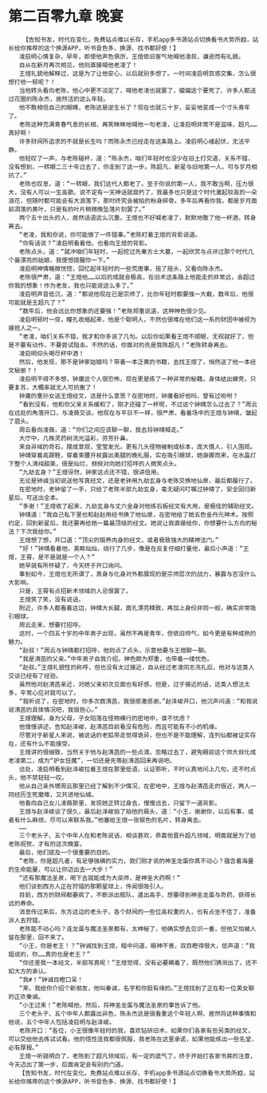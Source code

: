 # 第二百零九章 晚宴
        【告知书友，时代在变化，免费站点难以长存，手机app多书源站点切换看书大势所趋，站长给你推荐的这个换源APP，听书音色多、换源、找书都好使！】
       凌启明心情复杂，早年，即使他声色俱厉，王煊依旧客气地喊他凌叔，谦逊而有礼貌。
       自从在新月再次相见，他则直接喊他老凌了！
       王煊礼貌地解释过，这是为了让他安心，以后就别多想了。一时间凌启明百感交集，怎么很想打他一顿呢？！
       当他转头看向老陈，他心中更不淡定了，喊他老凌也就罢了，偏偏这个要死了、许多人都送过花圈的陈永杰，居然活的这么年轻。
       他不敢相信自己的眼睛，老陈这是逆生长了？现在也就三十岁，妥妥地变成一个寸头青年了。
       老陈这种充满青春气息的长相，再笑眯眯地喊他一句老凌，让凌启明非常不是滋味，超凡……真好啊！
       许多财阀所追求的不就是长生吗？而陈永杰已经走在这条路上。凌启明心绪起伏，无法平静。
       他轻叹了一声，与老陈碰杯，道：“陈永杰，咱们年轻时也没少在旧土打交道，关系不错，没有想到，一转眼二三十年过去了，你走到了这一步。陈超凡，新星与旧地第一人，可与岁月相抗了。”
       老陈也叹息，道：“一转眼，我们这代人都老了。至于你说的第一人，我不敢当啊，压力很大，没有人可以一生高歌。说不定有一天神话就腐朽了，我最多也只是这个时代激起较高的一朵浪花，但随时都可能会有大浪落下，那时终究会被拍的粉身碎骨。多年后再看你我，都是岁月面前凋落的黄叶，只是有的叶片稍微晚坠落片刻罢了。”
       两个五十出头的人，居然话语这么沉重。王煊也不好喊老凌了，默默地敬了他一杯酒，转身离去。
       “老凌，我和你说，你可能做了一件错事。”老陈盯着王煊的背影说道。
       “你有话说？”凌启明看着他，也看向王煊的背影。
       老陈点头，道：“就冲咱们年轻时，一起挖过先秦方士大墓，一起欣赏与点评过那个时代几个最漂亮的姑娘，我便想提醒你一下。”
       凌启明神情略微恍惚，回忆起年轻时的一些荒唐事，摇了摇头，又看向陈永杰。
       老陈很严肃，道：“王煊他……以后的成就会极高，在旧术这条路上他能走的非常远，会超过你我的想象！作为老友，我也只能说这么多了。”
       凌启明声音低沉，道：“都说他现在已是宗师了，比你年轻时都要强一大截，数年后，他很可能就是王超凡了？”
       “数年后，他会远比你想象的还要强！”老陈郑重说道，这种神色很少见。
       凌启明顿时一惊，瞳孔收缩起来，他是个聪明人，不然也很难在他们这一系的财团中被视为接班人之一。
       “老凌，咱们关系不错，我才和你多说了几句。以后你如果看王煊不顺眼，无视就好了，但是不要有动作，不要尝试阻击。不然的话，你面对的先是我陈超凡！”老陈转身离去。
       凌启明仰头喝尽杯中酒！
       然后，他发现，那不是钟家姑娘吗？带着一本泛黄的书籍，去找王煊了，悄然送了他一本经文秘册？！
       凌启明不得不多想，钟庸这个人很恐怖，现在更是练了一种异常的秘籍，身体结出蝉壳，只要复苏，大概率就无人可抗衡了！
       钟庸的重孙女送王煊经文，这是什么意思？在密地时，钟庸看好他吗，曾有过吩咐？
       “看到没有，他和你父亲关系缓和了，刚才还碰了一杯呢，不过这个钟晴怎么过去了？”周云在远处的角落开口，与凌薇交谈。他现在与平日不一样，很严肃，看着场中的王煊与钟晴，皱起了眉头。
       周云看向凌薇，道：“你们之间应该聊一聊，我去将钟晴喊走。”
       大厅中，几株灵药树流光溢彩，芬芳扑鼻。
       来自异域的奇石，摆成景观，莹莹发光。更有几头怪物被制成标本，庞大慑人，引人围观。
       钟晴穿着高跟鞋，穿着束腰开衩露出美腿的晚礼服，实在吸引眼球，她袅娜而来，在水晶灯下整个人清纯甜美，很是灿烂，频频对向她打招呼的人微笑点头。
       “九劫玄身？”王煊讶然，钟家这点还不错，很讲信用。
       无论是钟诚当初说送他写真经文，还是老钟用九劫玄身与老陈交换地仙泉，最后都履行了。
       在密地时，老钟留了一手，只给了老陈半部九劫玄身，毫无疑问叮嘱过钟晴了，安全回归新星后，可送出全本。
       “多谢！”王煊收了起来，九劫玄身与丈六金身对他练石板经文有大用，是极佳的辅助经文。
       钟晴道：“我自己私下里也和赵赵用经书换了地仙泉，在密地给了她五色金丹元神术。按照约定，回到新星后，我还要再给她一篇最顶级的经文。她说让我直接给你，你想要什么方向的秘法？下次我给你。”
       王煊想了想，开口道：“顶尖的锻养肉身的经文，或者极致强大的精神法门。”
       “好！”钟晴看着他，美眸灿灿，绕行了几步，像是在反复仔细打量他，最后小声道：“王煊，王霄，是不是就是一个人？”
       她早就有所怀疑了，今天终于开口询问。
       事到如今，王煊也无所谓了，真身与化身对外都展现的是宗师层次的战力，暴露与否没什么大影响。
       只是，王霄有点招新术领域的人忌恨罢了。
       王煊笑了笑，没有说话。
       附近，许多人都看着这边，钟晴大长腿，面孔漂亮精致，再加上身份非同一般，确实非常吸引眼球。
       周云走来，想要打招呼。
       这时，一个四五十岁的中年男子出现，虽然不再是青年，但依旧帅气，如今更是有种成熟的魅力。
       “赵叔！”周云与钟晴都打招呼，他则点了点头，示意他要与王煊聊一聊。
       “我是清菡的父亲。”中年男子自我介绍，神色颇为郑重，也带着一缕忧色。
       “赵叔。”王煊礼貌性的称呼，但也没有太过接近，自从经过老凌同志洗礼后，他对与这类人交谈已经有了经验。
       虽然他对赵清菡亲近，对她父亲初次见面也有好感，但是，过于接近的话，这类人想法太多，平常心应对就可以了。
       “我听说了，在密地时，你多次救清菡，我很感激感谢。”赵泽峻开口，他沉声问道：“和我说说清菡的具体情况吧，我很担心。”
       王煊理解，身为父母，子女陷落在怪物横行的密地中，谁不忧虑？
       他慢慢讲述，告知赵泽峻，赵清菡目前看没有危险，而且可能有不小的机缘。
       尽管对于新星人来说，被说话的老狐带走觉得诡异，但也不是不能理解，连列仙都被证实存在，还有什么不能接受。
       王煊讲的很细致，当然关于他与赵清菡的一些点滴，忽略过去了，避免眼前这个帅大叔化成老凌第二，成为“护女狂魔”，一切还是先等赵清菡回来再说吧。
       远处，凌启明看到赵泽峻拉着王煊在那里低语，认证聆听，不时认真地问上几句，还不时点头，他不禁轻轻一叹。
       他从自己亲外甥周云那里已经了解到不少情况，在密地中，王煊与赵清菡走的很近，两人一同经历生死磨难，又共进地仙城。
       他看向自己女儿凌薇那里，发现她正转过身去，慢慢远去，只留下一道背影。
       王煊与赵泽峻谈了很久，最后赵泽峻拍了拍他的肩头，道：“小王，谢谢你，以后有事，或者有什么麻烦，尽可以来联系我。”他塞给王煊一张银色的名片，转身离去。
       ……
       三个老头子、五个中年人在和老陈说话，相谈甚欢，恭喜他晋升超凡领域，明面就是为了给老陈祝贺，才有的这次晚宴。
       最后，他们提及一个很重要的目的。
       “老陈，你是超凡者，有足够强横的实力，我们刚才说的神圣龙蛋你真不动心？蕴含着海量的生命能量，可以让你迈出去一大步！”
       “还有那魔法圣泉，喝下去就能成为大巫师，是神圣大药啊！”
       他们谈到西方人正在狩猎的那颗星球上，传闻很吸引人。
       目前，西方的财阀都要疯了，不断派出舰队，遣出高手，想要得到神圣龙蛋与奇药，获得长远的寿命。
       消息传过来后，东方这边的老头子，各个财阀的一些位高权重的人，也有点坐不住了，准备派人去狩猎。
       老陈能不动心吗？连龙蛋与魔法圣泉都有，太神秘了，他确实想去见识一番，但他又怕被人留在那里，回不来了。
       “小王，你是老王！？”钟诚找到王煊，暗中问道，眼神不善，双目瞪得很大，低声道：“我姐说的，你……真的也是老王？”
       “你还差我一本经文，半部写真呢！”王煊觉得，没有必要瞒着了，既然他们猜测出了，还不如大方的承认。
       “我#！”钟诚目瞪口呆！
       “来，我给你介绍个新朋友，他叫秦诚，名字和你挺有缘的。”王煊找到了正在和一位美女聊的正欢秦诚。
       “小王过来！”老陈喊他，然后，将神圣龙蛋与魔法圣泉的事告诉了他。
       三个老头子、五个中年人都露出异色，陈永杰这是很看重这个年轻人啊，居然将这种事情和他说，五个中年人包括凌启明与赵泽峻。
       老陈开口：“各位，小王很像年轻时的我，喜欢钻研旧术，如果你们各家有些另类的经文，可以交给他去练试试看。他的悟性连我都很佩服，我老陈在这里承诺，如果他能练出一些名堂，必有厚报。”
       王煊一听就明白了，老陈到了超凡领域后，有一定的底气了，终于开始打各家书房的注意，今天迈出了第一步，后面肯定会有别的门道。
       【告知书友，时代在变化，免费站点难以长存，手机app多书源站点切换看书大势所趋，站长给你推荐的这个换源APP，听书音色多、换源、找书都好使！】